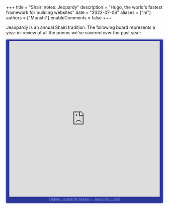 +++
title = "Shairi notes: Jeopardy"
description = "Hugo, the world's fastest framework for building websites"
date = "2022-07-06"
aliases = ["hi"]
authors = ["Munshi"]
enableComments = false
+++

Jeaopardy is an annual Shairi tradition. The following board represents a year-in-review of all the poems we've covered over the past year:

<div style="max-width:500px; background-color:#2a3698; text-align:center; box-shadow: #2a3698 0 0 5px 0; padding:5px 10px"><iframe src="https://jeopardylabs.com/play/shairi-jeopardy-2023?embed=1" frameborder="0" width="100%" height="500"></iframe><a target="_blank" href="https://jeopardylabs.com" style="color:#8791de; font-size:12px;">Online Jeopardy Maker - JeopardyLabs!</a></div>
